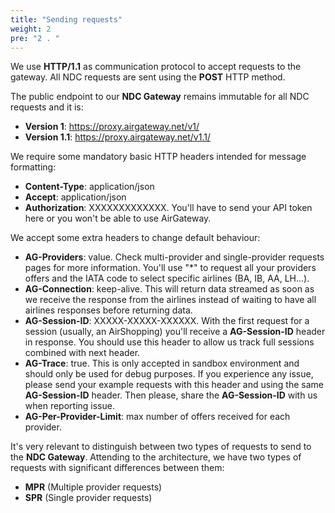 ```yaml
---
title: "Sending requests"
weight: 2
pre: "2 . "
---
```


We use **HTTP/1.1** as communication protocol to accept requests to the gateway. All NDC requests are sent using the **POST** HTTP method.

The public endpoint to our **NDC Gateway** remains immutable for all NDC requests and it is:

* **Version 1**: https://proxy.airgateway.net/v1/
* **Version 1.1**: https://proxy.airgateway.net/v1.1/

We require some mandatory basic HTTP headers intended for message formatting:

* **Content-Type**: application/json
* **Accept**: application/json
* **Authorization**: XXXXXXXXXXXXX. You'll have to send your API token here or you won't be able to use AirGateway.

We accept some extra headers to change default behaviour:

* **AG-Providers**: value. Check multi-provider and single-provider requests pages for more information. You'll use "*" to request all your providers offers and the IATA code to select specific airlines (BA, IB, AA, LH...).
* **AG-Connection**: keep-alive. This will return data streamed as soon as we receive the response from the airlines instead of waiting to have all airlines responses before returning data.
* **AG-Session-ID**: XXXXX-XXXXX-XXXXXX. With the first request for a session (usually, an AirShopping) you'll receive a **AG-Session-ID** header in response. You should use this header to allow us track full sessions combined with next header.
* **AG-Trace**: true. This is only accepted in sandbox environment and should only be used for debug purposes. If you experience any issue, please send your example requests with this header and using the same **AG-Session-ID** header. Then please, share the **AG-Session-ID** with us when reporting issue.
* **AG-Per-Provider-Limit**: max number of offers received for each provider.

It's very relevant to distinguish between two types of requests to send to the **NDC Gateway**. Attending to the architecture, we have two types of requests with significant differences between them:

* **MPR** (Multiple provider requests)
* **SPR** (Single provider requests)
